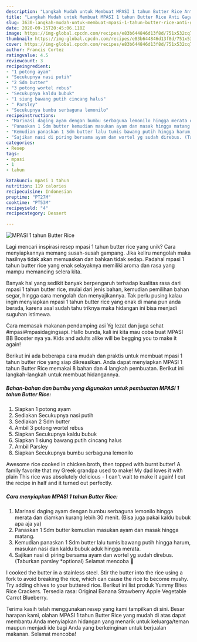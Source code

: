 ```yaml
---
description: "Langkah Mudah untuk Membuat MPASI 1 tahun Butter Rice Anti Gagal"
title: "Langkah Mudah untuk Membuat MPASI 1 tahun Butter Rice Anti Gagal"
slug: 3630-langkah-mudah-untuk-membuat-mpasi-1-tahun-butter-rice-anti-gagal
date: 2020-09-15T20:45:06.118Z
image: https://img-global.cpcdn.com/recipes/e83b644846d13f8d/751x532cq70/mpasi-1-tahun-butter-rice-foto-resep-utama.jpg
thumbnail: https://img-global.cpcdn.com/recipes/e83b644846d13f8d/751x532cq70/mpasi-1-tahun-butter-rice-foto-resep-utama.jpg
cover: https://img-global.cpcdn.com/recipes/e83b644846d13f8d/751x532cq70/mpasi-1-tahun-butter-rice-foto-resep-utama.jpg
author: Francis Cortez
ratingvalue: 4.5
reviewcount: 3
recipeingredient:
- "1 potong ayam"
- "Secukupnya nasi putih"
- "2 Sdm butter"
- "3 potong wortel rebus"
- "Secukupnya kaldu bubuk"
- "1 siung bawang putih cincang halus"
- " Parsley"
- "Secukupnya bumbu serbaguna lemonilo"
recipeinstructions:
- "Marinasi daging ayam dengan bumbu serbaguna lemonilo hingga merata dan diamkan kurang lebih 30 menit. (Bisa juga pakai kaldu bubuk apa aja ya)"
- "Panaskan 1 Sdm butter kemudian masukan ayam dan masak hingga matang."
- "Kemudian panaskan 1 Sdm butter lalu tumis bawang putih hingga harum, masukan nasi dan kaldu bubuk aduk hingga merata."
- "Sajikan nasi di piring bersama ayam dan wortel yg sudah direbus. (Taburkan parsley *optional) Selamat mencoba 🥰"
categories:
- Resep
tags:
- mpasi
- 1
- tahun

katakunci: mpasi 1 tahun 
nutrition: 119 calories
recipecuisine: Indonesian
preptime: "PT27M"
cooktime: "PT53M"
recipeyield: "4"
recipecategory: Dessert

---
```



![MPASI 1 tahun Butter Rice](https://img-global.cpcdn.com/recipes/e83b644846d13f8d/751x532cq70/mpasi-1-tahun-butter-rice-foto-resep-utama.jpg)

Lagi mencari inspirasi resep mpasi 1 tahun butter rice yang unik? Cara menyiapkannya memang susah-susah gampang. Jika keliru mengolah maka hasilnya tidak akan memuaskan dan bahkan tidak sedap. Padahal mpasi 1 tahun butter rice yang enak selayaknya memiliki aroma dan rasa yang mampu memancing selera kita.

Banyak hal yang sedikit banyak berpengaruh terhadap kualitas rasa dari mpasi 1 tahun butter rice, mulai dari jenis bahan, kemudian pemilihan bahan segar, hingga cara mengolah dan menyajikannya. Tak perlu pusing kalau ingin menyiapkan mpasi 1 tahun butter rice yang enak di mana pun anda berada, karena asal sudah tahu triknya maka hidangan ini bisa menjadi suguhan istimewa.

Cara memasak makanan pendamping asi Yg lezat dan juga sehat #mpasi#mpasidagingsapi. Hallo bunda, kali ini kita mau coba buat MPASI BB Booster nya ya. Kids and adults alike will be begging you to make it again!


Berikut ini ada beberapa cara mudah dan praktis untuk membuat mpasi 1 tahun butter rice yang siap dikreasikan. Anda dapat menyiapkan MPASI 1 tahun Butter Rice memakai 8 bahan dan 4 langkah pembuatan. Berikut ini langkah-langkah untuk membuat hidangannya.

<!--inarticleads1-->

##### Bahan-bahan dan bumbu yang digunakan untuk pembuatan MPASI 1 tahun Butter Rice:

1. Siapkan 1 potong ayam
1. Sediakan Secukupnya nasi putih
1. Sediakan 2 Sdm butter
1. Ambil 3 potong wortel rebus
1. Siapkan Secukupnya kaldu bubuk
1. Siapkan 1 siung bawang putih cincang halus
1. Ambil  Parsley
1. Siapkan Secukupnya bumbu serbaguna lemonilo


Awesome rice cooked in chicken broth, then topped with burnt butter! A family favorite that my Greek grandpa used to make! My dad loves it with plain This rice was absolutely delicious - I can&#39;t wait to make it again! I cut the recipe in half and it turned out perfectly. 

<!--inarticleads2-->

##### Cara menyiapkan MPASI 1 tahun Butter Rice:

1. Marinasi daging ayam dengan bumbu serbaguna lemonilo hingga merata dan diamkan kurang lebih 30 menit. (Bisa juga pakai kaldu bubuk apa aja ya)
1. Panaskan 1 Sdm butter kemudian masukan ayam dan masak hingga matang.
1. Kemudian panaskan 1 Sdm butter lalu tumis bawang putih hingga harum, masukan nasi dan kaldu bubuk aduk hingga merata.
1. Sajikan nasi di piring bersama ayam dan wortel yg sudah direbus. (Taburkan parsley *optional) Selamat mencoba 🥰


I cooked the butter in a stainless steel. Stir the butter into the rice using a fork to avoid breaking the rice, which can cause the rice to become mushy. Try adding chives to your buttered rice. Berikut ini list produk Yummy Bites Rice Crackers. Tersedia rasa: Original Banana Strawberry Apple Vegetable Carrot Blueberry. 

Terima kasih telah menggunakan resep yang kami tampilkan di sini. Besar harapan kami, olahan MPASI 1 tahun Butter Rice yang mudah di atas dapat membantu Anda menyiapkan hidangan yang menarik untuk keluarga/teman maupun menjadi ide bagi Anda yang berkeinginan untuk berjualan makanan. Selamat mencoba!
